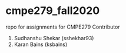 # cmpe279_fall2020
repo for assignments for CMPE279
Contributor
1. Sudhanshu Shekar (sshekhar93)
2. Karan Bains (ksbains)
